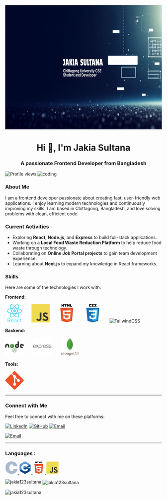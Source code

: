<img src="https://raw.githubusercontent.com/Jakia123sultana/Jakia123sultana/main/Banner.png" alt="logo" width="1200" height="400" />

<h1 align="center">Hi 👋, I'm Jakia Sultana</h1>
<h3 align="center">A passionate Frontend Developer from Bangladesh</h3>

<img align="right" alt="coding" width="400" src="https://i.pinimg.com/originals/e7/26/c7/e726c74ac081eed50feee1433d12c998.gif" />

<p align="left"> <img src="https://komarev.com/ghpvc/?username=jakia123sultana&label=Profile%20views&color=0e75b6&style=flat" alt="Profile views" /> </p>

### About Me  
I am a frontend developer passionate about creating fast, user-friendly web applications. I enjoy learning modern technologies and continuously improving my skills. I am based in Chittagong, Bangladesh, and love solving problems with clean, efficient code.

### Current Activities  
- Exploring **React**, **Node.js**, and **Express** to build full-stack applications.  
- Working on a **Local Food Waste Reduction Platform** to help reduce food waste through technology.  
- Collaborating on **Online Job Portal projects** to gain team development experience.  
- Learning about **Next.js** to expand my knowledge in React frameworks.
 

### Skills  
Here are some of the technologies I work with:

**Frontend:**  
<p>
  <img src="https://raw.githubusercontent.com/devicons/devicon/master/icons/react/react-original-wordmark.svg" alt="React" width="60" height="60" style="margin-right: 20px;"/>
  <img src="https://raw.githubusercontent.com/devicons/devicon/master/icons/javascript/javascript-original.svg" alt="JavaScript" width="60" height="60" style="margin-right: 20px;"/>
  <img src="https://raw.githubusercontent.com/devicons/devicon/master/icons/html5/html5-original-wordmark.svg" alt="HTML5" width="60" height="60" style="margin-right: 20px;"/>
  <img src="https://raw.githubusercontent.com/devicons/devicon/master/icons/css3/css3-original-wordmark.svg" alt="CSS3" width="60" height="60" style="margin-right: 20px;"/>
  <img src="https://www.vectorlogo.zone/logos/tailwindcss/tailwindcss-icon.svg" alt="TailwindCSS" width="60" height="60" style="margin-right: 20px;"/>
</p>

**Backend:**  
<p>
  <img src="https://raw.githubusercontent.com/devicons/devicon/master/icons/nodejs/nodejs-original-wordmark.svg" alt="Node.js" width="60" height="60" style="margin-right: 25px;"/>
  <img src="https://raw.githubusercontent.com/devicons/devicon/master/icons/express/express-original-wordmark.svg" alt="Express" width="60" height="60" style="margin-right: 25px;"/>
  <img src="https://raw.githubusercontent.com/devicons/devicon/master/icons/mongodb/mongodb-original-wordmark.svg" alt="MongoDB" width="60" height="60" style="margin-right: 25px;"/>
</p>

**Tools:**  
<p>
  <img src="https://raw.githubusercontent.com/devicons/devicon/master/icons/git/git-original.svg" alt="Git" width="60" height="60" style="margin-right: 15px;"/>
</p>

---

### Connect with Me  
Feel free to connect with me on these platforms:

<p>
  <a href="https://linkedin.com/in/jakia-sultana-ania/" target="_blank"><img src="https://raw.githubusercontent.com/rahuldkjain/github-profile-readme-generator/master/src/images/icons/Social/linked-in-alt.svg" alt="LinkedIn" height="30" width="40" /></a>
  <a href="https://github.com/jakia123sultana" target="_blank"><img src="https://raw.githubusercontent.com/rahuldkjain/github-profile-readme-generator/master/src/images/icons/Social/github.svg" alt="GitHub" height="30" width="40" /></a>
 <a href="mailto:jakiasultanaania@gmail.com">
  <img src="https://raw.githubusercontent.com/rahuldkjain/github-profile-readme-generator/master/src/images/icons/Social/mail.svg" alt="Email" width="40" height="40" />
</a>

  <a href="mailto:jakiasultanaania@gmail.com" target="_blank"><img src="https://raw.githubusercontent.com/rahuldkjain/github-profile-readme-generator/master/src/images/icons/Social/mail.svg" alt="Email" height="30" width="40" /></a>
</p>

---

<h3 align="left">Languages :</h3>
<p align="left"> <a href="https://www.cprogramming.com/" target="_blank" rel="noreferrer"> <img src="https://raw.githubusercontent.com/devicons/devicon/master/icons/c/c-original.svg" alt="c" width="40" height="40"/> </a> <a href="https://www.w3schools.com/cpp/" target="_blank" rel="noreferrer"> <img src="https://raw.githubusercontent.com/devicons/devicon/master/icons/cplusplus/cplusplus-original.svg" alt="cplusplus" width="40" height="40"/> </a> <a href="https://www.w3.org/html/" target="_blank" rel="noreferrer"> <img src="https://raw.githubusercontent.com/devicons/devicon/master/icons/html5/html5-original-wordmark.svg" alt="html5" width="40" height="40"/> </a> <a href="https://developer.mozilla.org/en-US/docs/Web/JavaScript" target="_blank" rel="noreferrer"> <img src="https://raw.githubusercontent.com/devicons/devicon/master/icons/javascript/javascript-original.svg" alt="javascript" width="40" height="40"/> </a>  </p>

<p><img align="left" src="https://github-readme-stats.vercel.app/api/top-langs?username=jakia123sultana&show_icons=true&locale=en&layout=compact" alt="jakia123sultana" /></p>

<p>&nbsp;<img align="center" src="https://github-readme-stats.vercel.app/api?username=jakia123sultana&show_icons=true&locale=en" alt="jakia123sultana" /></p>

<p><img align="center" src="https://github-readme-streak-stats.herokuapp.com/?user=jakia123sultana&" alt="jakia123sultana" /></p>


